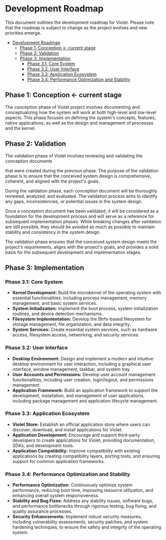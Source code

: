 # Development Roadmap

This document outlines the development roadmap for Violet. Please note that the roadmap
is subject to change as the project evolves and new priorities emerge.

- [Development Roadmap](#development-roadmap)
  - [Phase 1: Conception \<- current stage](#phase-1-conception---current-stage)
  - [Phase 2: Validation](#phase-2-validation)
  - [Phase 3: Implementation](#phase-3-implementation)
    - [Phase 3.1: Core System](#phase-31-core-system)
    - [Phase 3.2: User Interface](#phase-32-user-interface)
    - [Phase 3.3: Application Ecosystem](#phase-33-application-ecosystem)
    - [Phase 3.4: Performance Optimization and Stability](#phase-34-performance-optimization-and-stability)

## Phase 1: Conception <- current stage

The conception phase of Violet project involves documenting and conceptualizing how the
system will work at both high-level and low-level aspects. This phase focuses on defining
the system's concepts, features, native applications, as well as the design and
management of processes and the kernel.

## Phase 2: Validation

The validation phase of Violet involves reviewing and validating the conception documents

that were created during the previous phase. The purpose of the validation phase is to
ensure that the conceived system design is comprehensive, coherent, and aligned with the
project's goals.

During the validation phase, each conception document will be thoroughly reviewed,
analyzed, and evaluated. The validation process aims to identify any gaps, inconsistencies, or potential issues in the system design.

Once a conception document has been validated, it will be considered as a foundation for
the development process and will serve as a reference for subsequent implementation
phases. While breaking changes after validation are still possible, they should be
avoided as much as possible to maintain stability and consistency in the system design.

The validation phase ensures that the conceived system design meets the project's
requirements, aligns with the project's goals, and provides a solid basis for the
subsequent development and implementation stages.

## Phase 3: Implementation

### Phase 3.1: Core System

- **Kernel Development:** Build the microkernel of the operating system with essential functionalities, including process management, memory management, and basic system services.
- **System Initialization:** Implement the boot process, system initialization routines, and device detection mechanisms.
- **Filesystem Implementation:** Develop the Btrfs-based filesystem for storage management, file organization, and data integrity.
- **System Services:** Create essential system services, such as hardware access, filesystem access, networking, and security services.

### Phase 3.2: User Interface

- **Desktop Environment:** Design and implement a modern and intuitive desktop environment for user interaction, including a graphical user interface, window management, taskbar, and system tray.
- **User Accounts and Permissions:** Develop user account management functionalities, including user creation, login/logout, and permissions management.
- **Application Framework:** Build an application framework to support the development, installation, and management of user applications, including package management and application lifecycle management.

### Phase 3.3: Application Ecosystem

- **Violet Store:** Establish an official application store where users can discover, download, and install applications for Violet.
- **Application Development:** Encourage and support third-party developers to create applications for Violet, providing documentation, SDKs, and development tools.
- **Application Compatibility:** Improve compatibility with existing applications by creating compatibility layers, porting tools, and ensuring support for common application frameworks.

### Phase 3.4: Performance Optimization and Stability

- **Performance Optimization:** Continuously optimize system performance, reducing boot time, improving resource utilization, and enhancing overall system responsiveness.
- **Stability and Bug Fixes:** Address any stability issues, software bugs, and performance bottlenecks through rigorous testing, bug fixing, and quality assurance processes.
- **Security Enhancements:** Implement robust security measures, including vulnerability assessments, security patches, and system hardening techniques, to ensure the safety and integrity of the operating system.
